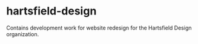 # hartsfield-design
Contains development work for website redesign for the Hartsfield Design organization.
